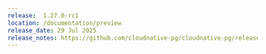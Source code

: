 ```yaml
---
release:  1.27.0-rc1
location: /documentation/preview
release_date: 29 Jul 2025
release_notes: https://github.com/cloudnative-pg/cloudnative-pg/releases/tag/v1.27.0-rc1
---
```

